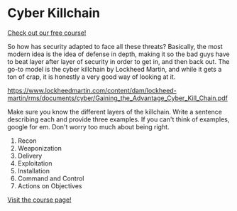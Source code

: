 # Cyber Killchain

[Check out our free course!](https://academy.hoppersroppers.org/mod/page/view.php?id=898)

So how has security adapted to face all these threats? Basically, the most modern idea is the idea of defense in depth, making it so the bad guys have to beat layer after layer of security in order to get in, and then back out. The go-to model is the cyber killchain by Lockheed Martin, and while it gets a ton of crap, it is honestly a very good way of looking at it.

<https://www.lockheedmartin.com/content/dam/lockheed-martin/rms/documents/cyber/Gaining_the_Advantage_Cyber_Kill_Chain.pdf>

Make sure you know the different layers of the killchain. 
Write a sentence describing each and provide three examples. If you can't think of examples, google for em. Don't worry too much about being right.

1. Recon
2. Weaponization
3. Delivery
4. Exploitation
5. Installation
6. Command and Control
7. Actions on Objectives

[Visit the course page!](https://academy.hoppersroppers.org/mod/assign/view.php?id=898)
 